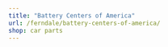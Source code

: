 ```yaml
---
title: "Battery Centers of America"
url: /ferndale/battery-centers-of-america/
shop: car parts
---
```


